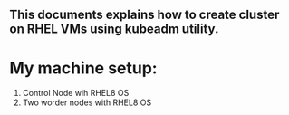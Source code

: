 ## This documents explains how to create cluster on RHEL VMs using kubeadm utility.

# My machine setup:
1. Control Node wih RHEL8 OS
2. Two worder nodes with RHEL8 OS